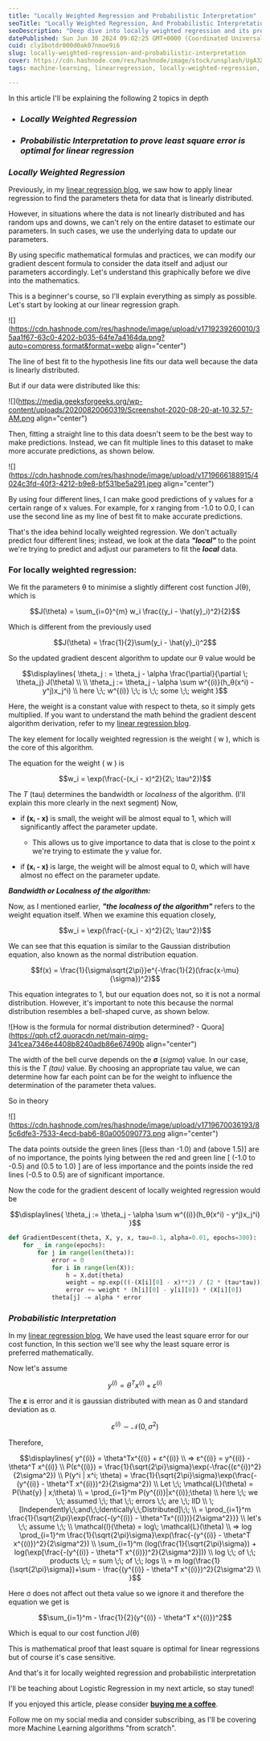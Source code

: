 ```yaml
---
title: "Locally Weighted Regression and Probabilistic Interpretation"
seoTitle: "Locally Weighted Regression, And Probabilistic Interpretation"
seoDescription: "Deep dive into locally weighted regression and its probabilistic interpretation, proving least square error's optimality in linear regression"
datePublished: Sun Jun 30 2024 09:02:25 GMT+0000 (Coordinated Universal Time)
cuid: cly1botdr000d0ak07nmoe9i6
slug: locally-weighted-regression-and-probabilistic-interpretation
cover: https://cdn.hashnode.com/res/hashnode/image/stock/unsplash/UgA3Xvi3SkA/upload/65926025fe3f95ec89d102006f0c588f.jpeg
tags: machine-learning, linearregression, locally-weighted-regression, probabilistic-interpretation-in-machine-learning, math-for-machine-learning

---
```


In this article I'll be explaining the following 2 topics in depth

* ### *Locally Weighted Regression*
    
* ### *Probabilistic Interpretation to prove least square error is optimal for linear regression*
    

### *Locally Weighted Regression*

Previously, in my [linear regression blog](https://vamshi.study/linear-regression-from-scratch), we saw how to apply linear regression to find the parameters theta for data that is linearly distributed.

However, in situations where the data is not linearly distributed and has random ups and downs, we can't rely on the entire dataset to estimate our parameters. In such cases, we use the underlying data to update our parameters.

By using specific mathematical formulas and practices, we can modify our gradient descent formula to consider the data itself and adjust our parameters accordingly. Let's understand this graphically before we dive into the mathematics.

This is a beginner's course, so I'll explain everything as simply as possible. Let's start by looking at our linear regression graph.

![](https://cdn.hashnode.com/res/hashnode/image/upload/v1719239260010/35aa1f67-63c0-4202-b035-64fe7a4164da.png?auto=compress,format&format=webp align="center")

The line of best fit to the hypothesis line fits our data well because the data is linearly distributed.

But if our data were distributed like this:

![](https://media.geeksforgeeks.org/wp-content/uploads/20200820060319/Screenshot-2020-08-20-at-10.32.57-AM.png align="center")

Then, fitting a straight line to this data doesn't seem to be the best way to make predictions. Instead, we can fit multiple lines to this dataset to make more accurate predictions, as shown below.

![](https://cdn.hashnode.com/res/hashnode/image/upload/v1719666188915/4024c3fd-40f3-4212-b9e8-bf531be5a291.jpeg align="center")

By using four different lines, I can make good predictions of y values for a certain range of x values. For example, for x ranging from -1.0 to 0.0, I can use the second line as my line of best fit to make accurate predictions.

That's the idea behind locally weighted regression. We don't actually predict four different lines; instead, we look at the data ***"local"*** to the point we're trying to predict and adjust our parameters to fit the ***local*** data.

### For locally weighted regression:

We fit the parameters θ to minimise a slightly different cost function J(θ), which is

$$J(\theta) = \sum_{i=0}^{m} w_i \frac{(y_i - \hat{y}_i)^2}{2}$$

Which is different from the previously used

$$J(\theta) = \frac{1}{2}\sum(y_i - \hat{y}_i)^2$$

So the updated gradient descent algorithm to update our θ value would be

$$\displaylines{ \theta_j : = \theta_j - \alpha \frac{\partial}{\partial \; \theta_j} J(\theta) \\ \\ \theta_j := \theta_j - \alpha \sum w^{(i)}(h_θ(x^i) - y^j)x_j^i) \\ here \;\; w^{(i)} \;\; is \;\; some \;\; weight }$$

Here, the weight is a constant value with respect to theta, so it simply gets multiplied. If you want to understand the math behind the gradient descent algorithm derivation, refer to my [linear regression blog](https://vamshi.study/linear-regression-from-scratch).

The key element for locally weighted regression is the weight ( w ), which is the core of this algorithm.

The equation for the weight ( w ) is

$$w_i = \exp(\frac{-(x_i - x)^2}{2\; \tau^2})$$

The *T* (tau) determines the bandwidth or *localness* of the algorithm. (I'll explain this more clearly in the next segment) Now,

* if **(xᵢ - x)** is small, the weight will be almost equal to 1, which will significantly affect the parameter update.
    
    * This allows us to give importance to data that is close to the point x we're trying to estimate the y value for.
        
* if **(xᵢ - x)** is large, the weight will be almost equal to 0, which will have almost no effect on the parameter update.
    

***Bandwidth or Localness of the algorithm:***

Now, as I mentioned earlier, ***"the localness of the algorithm"*** refers to the weight equation itself. When we examine this equation closely,

$$w_i = \exp(\frac{-(x_i - x)^2}{2\; \tau^2})$$

We can see that this equation is similar to the Gaussian distribution equation, also known as the normal distribution equation.

$$f(x) = \frac{1}{\sigma\sqrt{2\pi}}e^{-\frac{1}{2}(\frac{x-\mu}{\sigma})^2}$$

This equation integrates to 1, but our equation does not, so it is not a normal distribution. However, it's important to note this because the normal distribution resembles a bell-shaped curve, as shown below.

![How is the formula for normal distribution determined? - Quora](https://qph.cf2.quoracdn.net/main-qimg-341cea7346e4408b8240adb86e67490b align="center")

The width of the bell curve depends on the **σ** (*sigma*) value. In our case, this is the *T (tau)* value. By choosing an appropriate tau value, we can determine how far each point can be for the weight to influence the determination of the parameter theta values.

So in theory

![](https://cdn.hashnode.com/res/hashnode/image/upload/v1719670036193/85c6dfe3-7533-4ecd-bab6-80a005090773.png align="center")

The data points outside the green lines \[(less than -1.0) and (above 1.5)\] are of no importance, the points lying between the red and green line \[ (-1.0 to -0.5) and (0.5 to 1.0) \] are of less importance and the points inside the red lines (-0.5 to 0.5) are of significant importance.

Now the code for the gradient descent of locally weighted regression would be

$$\displaylines{ \theta_j := \theta_j - \alpha \sum w^{(i)}(h_θ(x^i) - y^j)x_j^i) }$$

```python
def GradientDescent(theta, X, y, x, tau=0.1, alpha=0.01, epochs=300):
    for _ in range(epochs):
        for j in range(len(theta)):
            error = 0
            for i in range(len(X)):
                h = X.dot(theta)
                weight = np.exp(((-(X[i][0] - x)**2) / (2 * (tau*tau))))
                error += weight * (h[i][0] - y[i][0]) * (X[i][0])
            theta[j] -= alpha * error
```

### *Probabilistic Interpretation*

In my [linear regression blog](https://vamshi.study/linear-regression-from-scratch), We have used the least square error for our cost function, In this section we'll see why the least square error is preferred mathematically.

Now let's assume

$$y^{(i)} = \theta^Tx^{(i)} + ε^{(i)}$$

The **ε** is error and it is gaussian distributed with mean as 0 and standard deviation as σ.

$$ε^{(i)} \sim \mathcal{N}(0, \sigma^2)$$

Therefore,

$$\displaylines{ y^{(i)} = \theta^Tx^{(i)} + ε^{(i)} \\ => ε^{(i)} = y^{(i)} - \theta^T x^{(i)} \\ P(ε^{(i)}) = \frac{1}{\sqrt{2\pi}\sigma}\exp(-\frac{(ε^{i})^2}{2\sigma^2}) \\ P(y^i | x^i; \theta) = \frac{1}{\sqrt{2\pi}\sigma}\exp(\frac{-(y^{(i)} - \theta^T x^{(i)})^2}{2\sigma^2}) \\ Let \;\; \mathcal{L}(\theta) = P(\hat{y} | x;\theta) \\ = \prod_{i=1}^m P(y^{(i)}|x^{(i)};\theta) \\ here \;\; we \;\; assumed \;\; that \;\; errors \;\; are \;\; IID \\ \;[Independently\;\;and\;\;Identically\;\;Distributed]\;\; \\ = \prod_{i=1}^m \frac{1}{\sqrt{2\pi}\exp{\frac{-(y^{(i)} - \theta^Tx^{(i)})}{2\sigma^2}}} \\ let's \;\; assume \;\; \\ \mathcal{l}(\theta) = log\; \mathcal{L}(\theta) \\ => log \prod_{i=1}^m \frac{1}{\sqrt{2\pi}\sigma}\exp(\frac{-(y^{(i)} - \theta^T x^{(i)})^2}{2\sigma^2}) \\ \sum_{i=1}^m (log(\frac{1}{\sqrt{2\pi}\sigma}) + log(\exp[\frac{-(y^{(i)} - \theta^T x^{(i)})^2}{2\sigma^2}])) \\ log \;\; of \;\; products \;\; = sum \;\; of \;\; logs \\ = m log(\frac{1}{\sqrt{2\pi}\sigma})+\sum - \frac{(y^{(i)} - \theta^T x^{(i)})^2}{2\sigma^2} \\ }$$

Here σ does not affect out theta value so we ignore it and therefore the equation we get is

$$\sum_{i=1}^m - \frac{1}{2}(y^{(i)} - \theta^T x^{(i)})^2$$

Which is equal to our cost function J(θ)

This is mathematical proof that least square is optimal for linear regressions but of course it's case sensitive.

And that's it for locally weighted regression and probabilistic interpretation

I'll be teaching about Logistic Regression in my next article, so stay tuned!

If you enjoyed this article, please consider [**buying me a coffee**](https://www.buymeacoffee.com/vamshi6).

Follow me on my social media and consider subscribing, as I'll be covering more Machine Learning algorithms "from scratch".